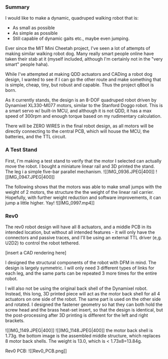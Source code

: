 
### Summary
I would like to make a dynamic, quadruped walking robot that is:
- As small as possible
- As simple as possible
- Still capable of dynamic gaits etc., maybe even jumping.

Ever since the MIT Mini Cheetah project, I've seen a lot of attempts of making similar walking robot dog. Many really smart people online have taken their stab at it (myself included, although I'm certainly not in the "very smart" people haha). 

While I've attempted at making QDD actuators and CADing a robot dog design, I wanted to see if I can go the other route and make something that is simple, cheap, tiny, but robust and capable. Thus the project q8bot is born.

As it currently stands, the design is an 8-DOF quadruped robot driven by Dynamixel XL330-M077 motors, similar to the Stanford Doggo robot. This is a smart servo w/ built-in MCU, and although it is not QDD, it has a max speed of 300rpm and enough torque based on my rudimentary calculation.

There will be ZERO WIRES in the final robot design, as all motors will be directly connecting to the central PCB, which will house the MCU, the batteries, and the TTL circuit.

### A Test Stand
First, I'm making a test stand to verify that the motor I selected can actually move the robot. I bought a miniature linear rail and 3D printed the stand. The leg i a simple five-bar parallel mechanism. 
![[IMG_0936.JPEG|400]]
![[IMG_0947.JPEG|400]]

The following shows that the motors was able to make small jumps with the weight of 2 motors, the structure the the weight of the linear rail carrier. Hopefully, with further weight reduction and software improvements, it can jump a little higher. Yay!
![[IMG_0997.mp4]]


### Rev0
The rev0 robot design will have all 8 actuators, and a middle PCB in its intended location, but without all intended features - it will only have the connectors and passive traces, and I'll be using an external TTL driver (e,g. U2D2) to control the robot tethered.

[insert a CAD rendering here]

I designed the structural components of the robot with DFM in mind. The design is largely symmetric. I will only need 3 different types of links for each leg, and the same parts can be repeated 3 more times for the entire robot. 

I will also not be using the original back shell of the Dynamixel robot. Instead, this long, 3D printed piece will act as the motor back shell for all 4 actuators on one side of the robot. The same part is used on the other side and rotated. I designed the fastener geometry so hat they can both hold the screw head and the brass heat-set insert, so that the design is identical, but the post-processing after 3D printing is different for the left and right brackets.

![[IMG_1149.JPEG|400]]
![[IMG_1148.JPEG|400]]
the motor back shell is 1.73g. the bottom image is the assembled middle structure, which replaces 8 motor back shells. The weight is 13.0, which is < 1.73x8=13.84g.

Rev0 PCB:
![[Rev0_PCB.png]]